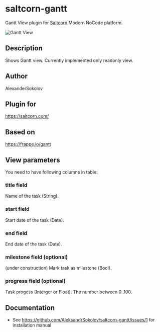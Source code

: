 # saltcorn-gantt
Gantt View plugin for [Saltcorn](https://saltcorn.com/) Modern NoCode platform.

![Gantt View](https://user-images.githubusercontent.com/327030/106425774-731a8080-6475-11eb-82ae-76a892c16e94.png)

## Description
Shows Gantt view.
Currently implemented only readonly view.

## Author
AlexanderSokolov

## Plugin for
https://saltcorn.com/

## Based on
https://frappe.io/gantt

## View parameters

You need to have following columns in table:

### title field
Name of the task (String).

### start field
Start date of the task (Date).

### end field
End date of the task (Date).

###  milestone field (optional)
(under construction) Mark task as milestone (Bool).

###  progress field (optional)
Task progess (Interger or Float).
The number between 0..100.

## Documentation
* See https://github.com/AleksandrSokolov/saltcorn-gantt/issues/1 for installation manual
